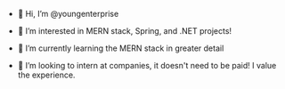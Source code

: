 - 👋 Hi, I’m @youngenterprise


- 👀 I’m interested in MERN stack, Spring, and .NET projects!


- 🌱 I’m currently learning the MERN stack in greater detail


- 💞️ I’m looking to intern at companies, it doesn't need to be paid! I value the experience.


